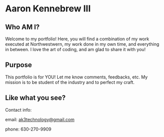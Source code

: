 # Aaron Kennebrew III

## Who AM I?

Welcome to my portfolio! Here, you will find a combination of my work executed at Northwestwern, my work done in my own time, and everything in between. I love the art of coding, and am glad to share it with you!

## Purpose

This portfolio is for YOU! Let me know comments, feedbacks, etc. My mission is to be student of the industry and to perfect my craft. 

## Like what you see?

Contact info:

email: ak3technology@gmail.com

phone: 630-270-9909



